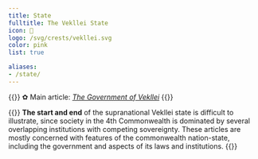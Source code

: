 ```yaml
---
title: State
fulltitle: The Vekllei State
icon: 🌸
logo: /svg/crests/vekllei.svg
color: pink
list: true

aliases:
- /state/
---
```

{{<note>}}
✿ Main article: *[The Government of Vekllei](/factbook/society/state/government/)*
{{</note>}}

{{<note panel>}}
**The start and end** of the supranational Vekllei state is difficult to illustrate, since society in the 4th Commonwealth is dominated by several overlapping institutions with competing sovereignty. These articles are mostly concerned with features of the commonwealth nation-state, including the government and aspects of its laws and institutions.
{{</note>}}